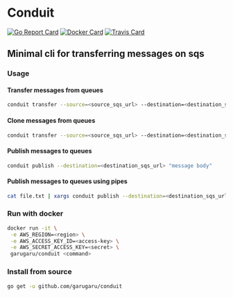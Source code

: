 # Conduit 

[![Go Report Card](https://goreportcard.com/badge/github.com/GaruGaru/flaw)](https://goreportcard.com/report/github.com/GaruGaru/flaw)
[![Docker Card](https://img.shields.io/microbadger/image-size/garugaru/conduit:latest.svg)](https://cloud.docker.com/repository/docker/garugaru/conduit/)
[![Travis Card](https://travis-ci.org/GaruGaru/conduit.svg?branch=master)](https://travis-ci.org/GaruGaru/conduit)
 
## Minimal cli for transferring messages on sqs 

### Usage 

#### Transfer messages from queues 
```bash
conduit transfer --source=<source_sqs_url> --destination=<destination_sqs_url> --concurrency=10
```

#### Clone messages from queues 
```bash
conduit transfer --source=<source_sqs_url> --destination=<destination_sqs_url> --delete=false 
```

#### Publish messages to queues 
```bash
conduit publish --destination=<destination_sqs_url> "message body" 
```

#### Publish messages to queues using pipes  
```bash
cat file.txt | xargs conduit publish --destination=<destination_sqs_url> 
```


### Run with docker

```bash
docker run -it \
 -e AWS_REGION=<region> \
 -e AWS_ACCESS_KEY_ID=<access-key> \
 -e AWS_SECRET_ACCESS_KEY=<secret> \
 garugaru/conduit <command>
```

### Install from source


```bash
go get -u github.com/garugaru/conduit
``` 